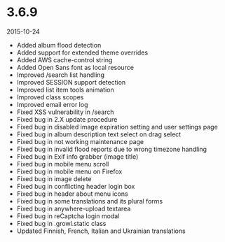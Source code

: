 # 3.6.9

2015-10-24

- Added album flood detection
- Added support for extended theme overrides
- Added AWS cache-control string
- Added Open Sans font as local resource
- Improved /search list handling
- Improved SESSION support detection
- Improved list item tools animation
- Improved class scopes
- Improved email error log
- Fixed XSS vulnerability in /search
- Fixed bug in 2.X update procedure
- Fixed bug in disabled image expiration setting and user settings page
- Fixed bug in album description text select on drag select
- Fixed bug in not working maintenance page
- Fixed bug in invalid flood reports due to wrong timezone handling
- Fixed bug in Exif info grabber (image title)
- Fixed bug in mobile menu scroll
- Fixed bug in mobile menu on Firefox
- Fixed bug in image delete
- Fixed bug in conflicting header login box 
- Fixed bug in header about menu icons
- Fixed bug in some translations and its plural forms
- Fixed bug in anywhere-upload textarea
- Fixed bug in reCaptcha login modal
- Fixed bug in .growl.static class
- Updated Finnish, French, Italian and Ukrainian translations
